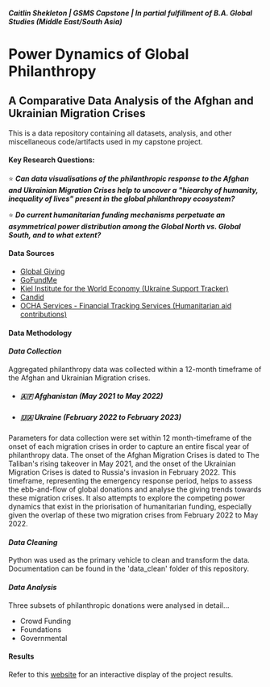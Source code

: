 ##### *Caitlin Shekleton | GSMS Capstone | In partial fulfillment of B.A. Global Studies (Middle East/South Asia)*

# **Power Dynamics of Global Philanthropy**
## **A Comparative Data Analysis of the Afghan and Ukrainian Migration Crises**

This is a data repository containing all datasets, analysis, and other miscellaneous code/artifacts used in my capstone project.

#### Key Research Questions: 
⭐ ***Can data visualisations of the philanthropic response to the Afghan and Ukrainian Migration Crises help to uncover a "hiearchy of humanity, inequality of lives" present in the global philanthropy ecosystem?***

⭐ ***Do current humanitarian funding mechanisms perpetuate an asymmetrical power distribution among the Global North vs. Global South, and to what extent?***

#### Data Sources
- [Global Giving](https://www.globalgiving.org/)
- [GoFundMe](https://www.gofundme.com/)
- [Kiel Institute for the World Economy (Ukraine Support Tracker)](https://www.ifw-kiel.de/topics/war-against-ukraine/ukraine-support-tracker/)
- [Candid](https://candid.org/)
- [OCHA Services - Financial Tracking Services (Humanitarian aid contributions)](https://fts.unocha.org/)

#### Data Methodology 
#### *Data Collection*
Aggregated philanthropy data was collected within a 12-month timeframe of the Afghan and Ukrainian Migration crises.
- ##### 🇦🇫 Afghanistan (May 2021 to May 2022)
- ##### 🇺🇦 Ukraine (February 2022 to February 2023)


Parameters for data collection were set within 12 month-timeframe of the onset of each migration crises in order to capture an entire fiscal year of philanthropy data. The onset of the Afghan Migration Crises is dated to The Taliban's rising takeover in May 2021, and the onset of the Ukrainian Migration Crises is dated to Russia's invasion in February 2022. This timeframe, representing the emergency response period, helps to assess the ebb-and-flow of global donations and analyse the giving trends towards these migration crises. It also attempts to explore the competing power dynamics that exist in the priorisation of humanitarian funding, especially given the overlap of these two migration crises from February 2022 to May 2022. 


#### *Data Cleaning*
Python was used as the primary vehicle to clean and transform the data. Documentation can be found in the 'data_clean' folder of this repository. 

#### *Data Analysis*
Three subsets of philanthropic donations were analysed in detail...
- Crowd Funding
- Foundations
- Governmental

#### Results
Refer to this [website]() for an interactive display of the project results.
